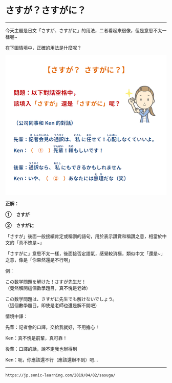 # さすが？さすがに？
-------------------------------------------------------------------------

今天主題是日文「さすが、さすがに」的用法，二者看起來很像，但是意思不太一樣喔~  
  
在下圖情境中，正確的用法是什麼呢？

  
  

![](Assets/%E3%81%95%E3%81%99%E3%81%8C%EF%BC%9F%E3%81%95%E3%81%99%E3%81%8C%E3%81%AB%EF%BC%9F/17-0313-1.png)

  

  

  
  
  
  
**正解：**

  
**①　さすが**  
  
**②　さすがに**

  
  
  

「さすが」後面一般接續肯定或稱讚的語句，用於表示讚賞和稱讚之意，相當於中文的「真不愧是~」  
  
「さすがに」意思不太一樣，後面接否定語氣，感覺較消極，類似中文「還是~」之意，像是「你果然還是不行啊」  
  
例：  
  
この数学問題を解けた！さすが先生だ！  
（竟然解開這個數學題目，真不愧是老師）  
  
この数学問題は、さすがに先生でも解けないでしょう。  
（這個數學題目，即使是老師也還是解不開吧）  
  
  
情境中譯：  
  
先輩：記者會的口譯，交給我就好，不用擔心！  
  
Ken：真不愧是前輩，真可靠！  
  
後輩：口譯的話，說不定我也辦得到  
  
Ken：呃，你應該還不行（應該還辦不到）吧…

---
`https://jp.sonic-learning.com/2019/04/02/sasuga/`